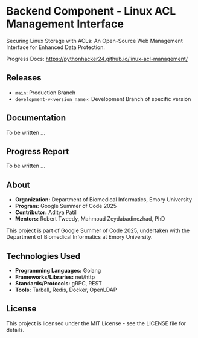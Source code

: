 # Backend Component - Linux ACL Management Interface  

Securing Linux Storage with ACLs: An Open-Source Web Management Interface for Enhanced Data Protection.

Progress Docs: https://pythonhacker24.github.io/linux-acl-management/

## Releases

- `main`: Production Branch
- `development-v<version_name>`: Development Branch of specific version

## Documentation

To be written ...

## Progress Report

To be written ...

## About

- **Organization:** Department of Biomedical Informatics, Emory University
- **Program:** Google Summer of Code 2025
- **Contributor:** Aditya Patil
- **Mentors:** Robert Tweedy, Mahmoud Zeydabadinezhad, PhD

This project is part of Google Summer of Code 2025, undertaken with the Department of Biomedical Informatics at Emory University.

## Technologies Used

- **Programming Languages:** Golang
- **Frameworks/Libraries:** net/http
- **Standards/Protocols:** gRPC, REST
- **Tools:** Tarball, Redis, Docker, OpenLDAP

## License

This project is licensed under the MIT License - see the LICENSE file for details.
